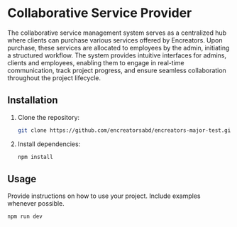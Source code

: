 # Collaborative Service Provider

The collaborative service management system serves as a centralized hub where clients can purchase various services offered by Encreators. Upon purchase, these services are allocated to employees by the admin, initiating a structured workflow. The system provides intuitive interfaces for admins, clients and employees, enabling them to engage in real-time communication, track project progress, and ensure seamless collaboration throughout the project lifecycle.

## Installation

1. Clone the repository:
    
    ```bash
    git clone https://github.com/encreatorsabd/encreators-major-test.git
    
    ```
    
2. Install dependencies:
    
    ```bash
    npm install
    
    ```
    

## Usage

Provide instructions on how to use your project. Include examples whenever possible.

```bash
npm run dev

```
